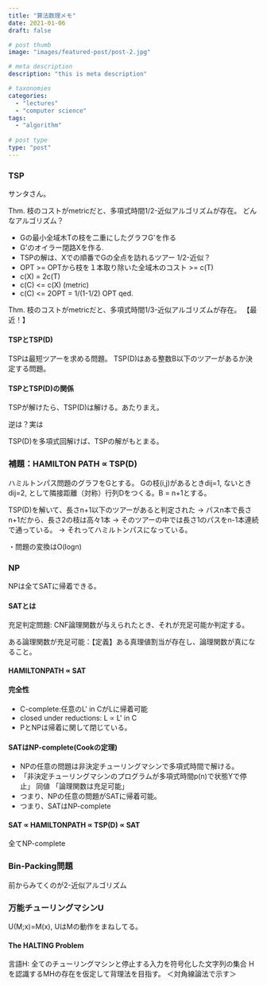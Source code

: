 ```yaml
---
title: "算法数理メモ"
date: 2021-01-06
draft: false

# post thumb
image: "images/featured-post/post-2.jpg"

# meta description
description: "this is meta description"

# taxonomies
categories: 
  - "lectures"
  - "computer science"
tags:
  - "algorithm"
  
# post type
type: "post"
---
```


### TSP
サンタさん。

Thm. 枝のコストがmetricだと、多項式時間1/2-近似アルゴリズムが存在。
どんなアルゴリズム？
* Gの最小全域木Tの枝を二重にしたグラフG'を作る
* G'のオイラー閉路Xを作る.
* TSPの解は、Xでの順番でGの全点を訪れるツアー
1/2-近似？
* OPT >= OPTから枝を１本取り除いた全域木のコスト >= c(T)
* c(X) = 2c(T)
* c(C) <= c(X) (metric)
* c(C) <= 2OPT = 1/(1-1/2) OPT qed.

Thm. 枝のコストがmetricだと、多項式時間1/3-近似アルゴリズムが存在。
【最近！】


#### TSPとTSP(D)
TSPは最短ツアーを求める問題。
TSP(D)はある整数B以下のツアーがあるか決定する問題。

#### TSPとTSP(D)の関係

TSPが解けたら、TSP(D)は解ける。あたりまえ。

逆は？実は

TSP(D)を多項式回解けば、TSPの解がもとまる。

### 補題：HAMILTON PATH ∝ TSP(D)

ハミルトンパス問題のグラフをGとする。
Gの枝(i,j)があるときdij=1, ないときdij=2, として隣接距離（対称）行列Dをつくる。B = n+1とする。

TSP(D)を解いて、長さn+1以下のツアーがあると判定された
-> パスn本で長さn+1だから、長さ2の枝は高々1本
-> そのツアーの中では長さ1のパスをn-1本連続で通っている。
-> それってハミルトンパスになっている。

・問題の変換はO(logn)

### NP
NPは全てSATに帰着できる。

#### SATとは
充足判定問題:
CNF論理関数が与えられたとき、それが充足可能か判定する。

ある論理関数が充足可能：【定義】ある真理値割当が存在し、論理関数が真になること。

#### HAMILTONPATH ∝ SAT

#### 完全性
* C-complete:任意のL' in CがLに帰着可能
* closed under reductions: L ∝ L' in C
* PとNPは帰着に関して閉じている。

#### SATはNP-complete(Cookの定理)

* NPの任意の問題は非決定チューリングマシンで多項式時間で解ける。
* 「非決定チューリングマシンのプログラムが多項式時間p(n)で状態Yで停止」
同値
「論理関数は充足可能」
* つまり、NPの任意の問題がSATに帰着可能。
* つまり、SATはNP-complete

#### SAT ∝ HAMILTONPATH ∝ TSP(D) ∝ SAT
全てNP-complete

### Bin-Packing問題
前からみてくのが2-近似アルゴリズム


### 万能チューリングマシンU
U(M;x)=M(x), UはMの動作をまねしてる。

#### The HALTING Problem
言語H: 全てのチューリングマシンと停止する入力を符号化した文字列の集合
Hを認識するMHの存在を仮定して背理法を目指す。
＜対角線論法で示す＞


